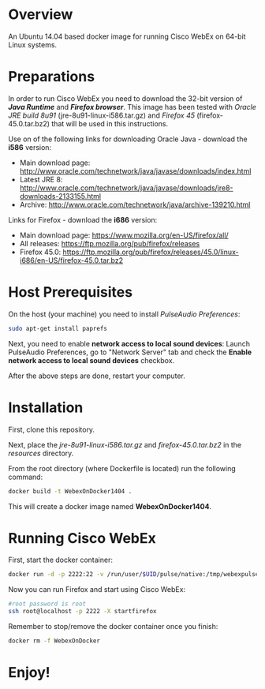# Overview

An Ubuntu 14.04 based docker image for running Cisco WebEx on 64-bit Linux systems.

# Preparations

In order to run Cisco WebEx you need to download the 32-bit version of ***Java Runtime*** and ***Firefox browser***.
This image has been tested with *Oracle JRE build 8u91* (jre-8u91-linux-i586.tar.gz) and *Firefox 45* (firefox-45.0.tar.bz2) that will be used in this instructions.

Use on of the following links for downloading Oracle Java - download the **i586** version:
- Main download page: <http://www.oracle.com/technetwork/java/javase/downloads/index.html>
- Latest JRE 8: <http://www.oracle.com/technetwork/java/javase/downloads/jre8-downloads-2133155.html>
- Archive: <http://www.oracle.com/technetwork/java/archive-139210.html>

Links for Firefox - download the **i686** version:
- Main download page: <https://www.mozilla.org/en-US/firefox/all/>
- All releases: <https://ftp.mozilla.org/pub/firefox/releases>
- Firefox 45.0: <https://ftp.mozilla.org/pub/firefox/releases/45.0/linux-i686/en-US/firefox-45.0.tar.bz2>


# Host Prerequisites

On the host (your machine) you need to install *PulseAudio Preferences*:

```bash
sudo apt-get install paprefs
```

Next, you need to enable **network access to local sound devices**: Launch PulseAudio Preferences, go to "Network Server" tab and check the **Enable network access to local sound devices** checkbox.

After the above steps are done, restart your computer.


# Installation

First, clone this repository.

Next, place the *jre-8u91-linux-i586.tar.gz* and *firefox-45.0.tar.bz2* in the *resources* directory.

From the root directory (where Dockerfile is located) run the following command:

```bash
docker build -t WebexOnDocker1404 .
```

This will create a docker image named **WebexOnDocker1404**.


# Running Cisco WebEx

First, start the docker container:

```bash
docker run -d -p 2222:22 -v /run/user/$UID/pulse/native:/tmp/webexpulsesocket --name WebexOnDocker WebexOnDocker1404
```

Now you can run Firefox and start using Cisco WebEx:

```bash
#root password is root
ssh root@localhost -p 2222 -X startfirefox
```

Remember to stop/remove the docker container once you finish:

```bash
docker rm -f WebexOnDocker
```
# Enjoy!
